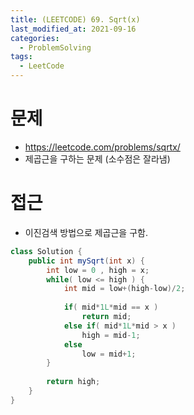 ```yaml
---
title: (LEETCODE) 69. Sqrt(x)
last_modified_at: 2021-09-16
categories: 
  - ProblemSolving
tags:
  - LeetCode
---
```


# 문제
- https://leetcode.com/problems/sqrtx/
- 제곱근을 구하는 문제 (소수점은 잘라냄)

# 접근
- 이진검색 방법으로 제곱근을 구함.

```java
class Solution {
    public int mySqrt(int x) {
        int low = 0 , high = x;
        while( low <= high ) {
            int mid = low+(high-low)/2;
            
            if( mid*1L*mid == x )
                return mid;
            else if( mid*1L*mid > x ) 
                high = mid-1;
            else 
                low = mid+1;
        }
        
        return high;
    }
}
```
